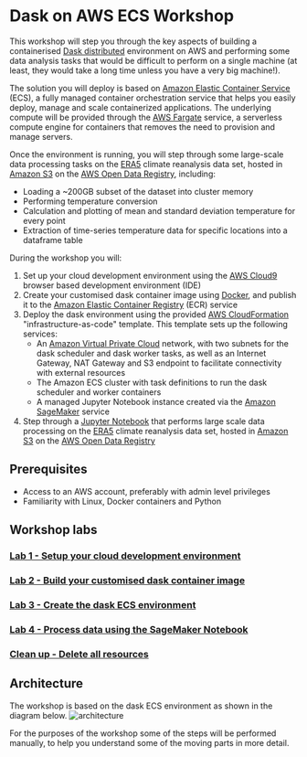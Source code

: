# Dask on AWS ECS Workshop
This workshop will step you through the key aspects of building a containerised [Dask distributed](https://distributed.dask.org/en/latest/) environment on AWS and performing some data analysis tasks that would be difficult to perform on a single machine (at least, they would take a long time unless you have a very big machine!).

The solution you will deploy is based on [Amazon Elastic Container Service](https://aws.amazon.com/ecs/) (ECS), a fully managed container orchestration service that helps you easily deploy, manage and scale containerized applications.  The underlying compute will be provided through the [AWS Fargate](https://aws.amazon.com/fargate/) service, a serverless compute engine for containers that removes the need to provision and manage servers.

Once the environment is running, you will step through some large-scale data processing tasks on the [ERA5](https://registry.opendata.aws/ecmwf-era5/) climate reanalysis data set, hosted in [Amazon S3](https://aws.amazon.com/s3/) on the [AWS Open Data Registry](https://registry.opendata.aws), including:
 * Loading a ~200GB subset of the dataset into cluster memory 
 * Performing temperature conversion
 * Calculation and plotting of mean and standard deviation temperature for every point
 * Extraction of time-series temperature data for specific locations into a dataframe table

During the workshop you will:
1. Set up your cloud development environment using the [AWS Cloud9](https://aws.amazon.com/cloud9/) browser based development environment (IDE)
1. Create your customised dask container image using [Docker](https://www.docker.com), and publish it to the [Amazon Elastic Container Registry](https://aws.amazon.com/ecr/) (ECR) service
1. Deploy the dask environment using the provided [AWS CloudFormation](https://aws.amazon.com/cloudformation/) "infrastructure-as-code" template.  This template sets up the following services:
    * An [Amazon Virtual Private Cloud](https://aws.amazon.com/vpc/) network, with two subnets for the dask scheduler and dask worker tasks, as well as an Internet Gateway, NAT Gateway and S3 endpoint to facilitate connectivity with external resources
    * The Amazon ECS cluster with task definitions to run the dask scheduler and worker containers
    * A managed Jupyter Notebook instance created via the [Amazon SageMaker](https://aws.amazon.com/sagemaker) service
1. Step through a [Jupyter Notebook](https://jupyter.org) that performs large scale data processing on the [ERA5](https://registry.opendata.aws/ecmwf-era5/) climate reanalysis data set, hosted in [Amazon S3](https://aws.amazon.com/s3/) on the [AWS Open Data Registry](https://registry.opendata.aws)

## Prerequisites
* Access to an AWS account, preferably with admin level privileges
* Familiarity with Linux, Docker containers and Python
## Workshop labs

### [Lab 1 - Setup your cloud development environment](workshop-01.md)

### [Lab 2 - Build your customised dask container image](workshop-02.md)

### [Lab 3 - Create the dask ECS environment](workshop-03.md)

### [Lab 4 - Process data using the SageMaker Notebook](workshop-04.md)

### [Clean up - Delete all resources](workshop-05.md)

## Architecture
The workshop is based on the dask ECS environment as shown in the diagram below.
![architecture](cloudformation/dask-architecture.png)

For the purposes of the workshop some of the steps will be performed manually, to help you understand some of the moving parts in more detail.
